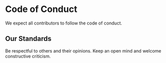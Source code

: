 # Code of Conduct
We expect all contributors to follow the code of conduct.

## Our Standards
Be respectful to others and their opinions.
Keep an open mind and welcome constructive criticism.
